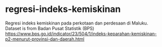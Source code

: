 # regresi-indeks-kemiskinan
Regresi indeks kemiskinan pada perkotaan dan perdesaan di Maluku. 
Dataset is from Badan Pusat Statistik (BPS) https://www.bps.go.id/indicator/23/504/1/indeks-keparahan-kemiskinan-p2-menurut-provinsi-dan-daerah.html
